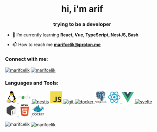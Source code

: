 <h1 align="center">hi, i'm arif</h1>
<h3 align="center">trying to be a developer</h3>

- 🌱 I’m currently learning **React, Vue, TypeScript, NestJS, Bash**

- 📫 How to reach me **marifcelik@proton.me**

<h3 align="left">Connect with me:</h3>
<p align="left">
    <a href="https://linkedin.com/in/marifcelik" target="blank"><img align="center" src="https://raw.githubusercontent.com/rahuldkjain/github-profile-readme-generator/master/src/images/icons/Social/linked-in-alt.svg" alt="marifcelik"
            height="30" width="40" /></a>
    <a href="https://www.hackerrank.com/marifcelik" target="blank"><img align="center" src="https://raw.githubusercontent.com/rahuldkjain/github-profile-readme-generator/master/src/images/icons/Social/hackerrank.svg" alt="marifcelik"
            height="30" width="40" /></a>
</p>

<h3 align="left">Languages and Tools:</h3>
<p align="left">
    <a href="https://www.linux.org/" target="_blank" rel="noreferrer"> <img src="https://raw.githubusercontent.com/devicons/devicon/master/icons/linux/linux-original.svg" alt="linux" width="40" height="40" /> </a>
    <a href="https://nodejs.org" target="_blank" rel="noreferrer"> <img src="icons8-nodejs.svg" alt="nodejs" width="40" height="40" /> </a>
    <a href="https://www.nestjs.com" target="_blank" rel="noreferrer"> <img src="https://d33wubrfki0l68.cloudfront.net/e937e774cbbe23635999615ad5d7732decad182a/26072/logo-small.ede75a6b.svg" alt="nestjs" width="40" height="40" /></a>
    <a href="https://developer.mozilla.org/en-US/docs/Web/JavaScript" target="_blank" rel="noreferrer"> <img src="https://raw.githubusercontent.com/devicons/devicon/master/icons/javascript/javascript-original.svg" alt="javascript" width="40" height="40" /> </a>
    <a href="https://git-scm.com/" target="_blank" rel="noreferrer"> <img src="https://www.vectorlogo.zone/logos/git-scm/git-scm-icon.svg" alt="git" width="40" height="40" /> </a>
    <a href="https://www.mongodb.com/" target="_blank" rel="noreferrer"> <img src="https://img.icons8.com/external-tal-revivo-shadow-tal-revivo/48/null/external-mongodb-a-cross-platform-document-oriented-database-program-logo-shadow-tal-revivo.png" alt="docker" width="40" height="40" /> </a>
    <a href="https://www.postgresql.org" target="_blank" rel="noreferrer"> <img src="https://raw.githubusercontent.com/devicons/devicon/master/icons/postgresql/postgresql-original-wordmark.svg" alt="postgresql" width="40" height="40" /></a>
    <a href="https://www.reactjs.org/" target="_blank" rel="noreferrer"> <img src="react.svg" alt="react" width="40" height="40" /> </a>
    <a href="https://www.vuejs.org/" target="_blank" rel="noreferrer"> <img src="vue.svg" alt="vue" width="40" height="40" /> </a>
    <a href="https://svelte.dev/" target="_blank" rel="noreferrer"> <img src="https://svelte.dev/favicon.png" alt="svelte" width="40" height="40" /> </a>
    <a href="https://www.gnu.org/software/bash/" target="_blank" rel="noreferrer"> <img src="icons8-bash.svg" alt="bash" width="40" height="40" /> </a>
    <a href="https://www.w3.org/html/" target="_blank" rel="noreferrer"> <img src="https://raw.githubusercontent.com/devicons/devicon/master/icons/html5/html5-original-wordmark.svg" alt="html5" width="40" height="40" /> </a>
    <a href="https://www.docker.com/" target="_blank" rel="noreferrer"> <img src="https://raw.githubusercontent.com/devicons/devicon/master/icons/docker/docker-original-wordmark.svg" alt="docker" width="40" height="40" /> </a>
</p>

<p><img align="left" src="https://github-readme-stats-git-masterrstaa-rickstaa.vercel.app/api/top-langs?username=marifcelik&show_icons=true&theme=radical&locale=en&layout=compact" alt="marifcelik" /></p>

<p>&nbsp;<img align="center" src="https://github-readme-stats-git-masterrstaa-rickstaa.vercel.app/api?username=marifcelik&show_icons=true&theme=radical&locale=en" alt="marifcelik" /></p>
</body>
